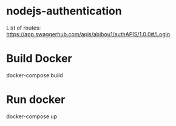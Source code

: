 # nodejs-authentication

List of routes: https://app.swaggerhub.com/apis/abibou1/authAPIS/1.0.0#/Login


# Build Docker
docker-compose build

# Run docker
docker-compose up

